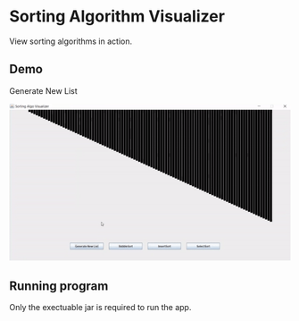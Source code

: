 # Sorting Algorithm Visualizer

View sorting algorithms in action.  

## Demo

Generate New List

![GIF demo_generate](img/demo_generate.gif)

## Running program

Only the exectuable jar is required to run the app.   
